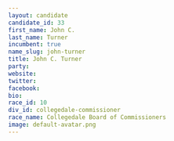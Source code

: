 ```yaml
---
layout: candidate
candidate_id: 33
first_name: John C.
last_name: Turner
incumbent: true
name_slug: john-turner
title: John C. Turner
party: 
website: 
twitter: 
facebook: 
bio: 
race_id: 10
div_id: collegedale-commissioner
race_name: Collegedale Board of Commissioners
image: default-avatar.png
---
```

